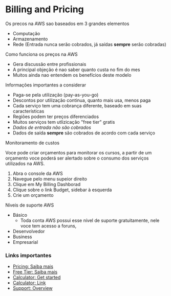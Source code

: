 # Billing and Pricing

Os precos na AWS sao baseados em 3 grandes elementos
- Computação
- Armazenamento
- Rede (Entrada nunca serão cobrados, já saídas **sempre** serão cobradas)

Como funciona os preços na AWS
  - Gera discussão entre profissionais
  - A principal objeção é nao saber quanto custa no fim do mes
  - Muitos ainda nao entendem os benefícios deste modelo 

Informações importantes a considerar
  - Paga-se pela utilização (pay-as-you-go)
  - Descontos por utilização continua, quanto mais usa, menos paga
  - Cada serviço tem uma cobrança diferente, baseado em suas características
  - Regiões podem ter preços diferenciados
  - Muitos serviços tem utlizicação "free tier" gratis
  - *Dados de entrada não são cobrados*
  - Dados de saída **sempre** são cobrados de acordo com cada serviço

Monitoramento de custos

Voce pode criar orçamentos para monitorar os cursos, a partir de um orçamento voce poderá ser alertado sobre o consumo dos serviços utilizados na AWS.

1. Abra o console da AWS
2. Navegue pelo menu supeior direito
3. Clique em My Billing Dashborad
4. Clique sobre o link Budget, sidebar à esquerda
5. Crie um orçamento


Níveis de suporte AWS
- Básico
  - Toda conta AWS possui esse nível de suporte gratuitamente, nele voce tem acesso a foruns, 
- Desenvolvedor
- Business
- Empresarial


### Links importantes
- [Pricing: Saiba mais](https://aws.amazon.com/pricing/)
- [Free Tier: Saiba mais](https://aws.amazon.com/free/)
- [Calculator: Get started](https://docs.aws.amazon.com/pricing-calculator/latest/userguide/getting-started.html)  
- [Calculator: Link](https://calculator.aws/#/estimate)
- [Support: Overview](https://aws.amazon.com/premiumsupport)